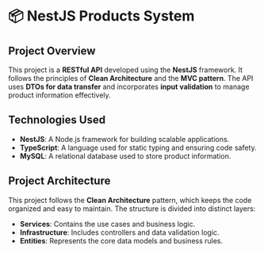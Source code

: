 # 📦 NestJS Products System
<h2>Project Overview</h2>
<p>This project is a <strong>RESTful API</strong> developed using the <strong>NestJS</strong> framework. It follows the principles of <strong>Clean Architecture</strong> and the <strong>MVC pattern</strong>. The API uses <strong>DTOs for data transfer</strong> and incorporates <strong>input validation</strong> to manage product information effectively.</p>
<h2>Technologies Used</h2>
<ul> <li><strong>NestJS</strong>: A Node.js framework for building scalable applications.</li> <li><strong>TypeScript</strong>: A language used for static typing and ensuring code safety.</li> <li><strong>MySQL</strong>: A relational database used to store product information.</li> </ul>
<h2>Project Architecture</h2>
<p>This project follows the <strong>Clean Architecture</strong> pattern, which keeps the code organized and easy to maintain. The structure is divided into distinct layers:</p> <ul> <li><strong>Services</strong>: Contains the use cases and business logic.</li> <li><strong>Infrastructure</strong>: Includes controllers and data validation logic.</li> <li><strong>Entities</strong>: Represents the core data models and business rules.</li> </ul>
